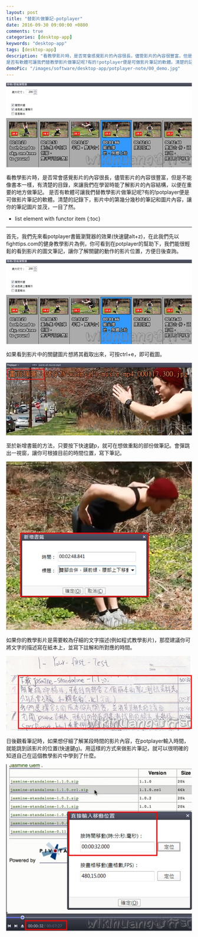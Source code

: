 ```yaml
---
layout: post
title: "替影片做筆記-potplayer"
date: 2016-09-30 09:00:00 +0800
comments: true
categories: [desktop-app]
keywords: "desktop-app"
tags: [desktop-app]
description: "看教學影片時，是否常會感覺影片的內容很長，儘管影片的內容很豐富，但是不能像書本一樣，有清楚的目錄，來讓我們在學習時能了解影片的內容結構，以便在重要的地方做筆記。
是否有軟體可讓我們替教學影片做筆記呢?有的!potplayer便是可做影片筆記的軟體。清楚的記錄下，影片中的第幾分幾秒的筆記和圖片內容，讓你的筆記圖片並茂，一目了然。"
demoPic: "/images/software/desktop-app/potplayer-note/00_demo.jpg"
---
```

<div id="intro">
    <img src="/images/software/desktop-app/potplayer-note/00_demo.jpg" class="demo_img" alt="看教學影片時，是否常會感覺影片的內容很長，儘管影片的內容很豐富，但是不能像書本一樣，有清楚的目錄，來讓我們在學習時能了解影片的內容結構，以便在重要的地方做筆記。
是否有軟體可讓我們替教學影片做筆記呢?有的!potplayer便是可做影片筆記的軟體。清楚的記錄下，影片中的第幾分幾秒的筆記和圖片內容，讓你的筆記圖片並茂，一目了然。">
    <p>看教學影片時，是否常會感覺影片的內容很長，儘管影片的內容很豐富，但是不能像書本一樣，有清楚的目錄，來讓我們在學習時能了解影片的內容結構，以便在重要的地方做筆記。
是否有軟體可讓我們替教學影片做筆記呢?有的!potplayer便是可做影片筆記的軟體。清楚的記錄下，影片中的第幾分幾秒的筆記和圖片內容，讓你的筆記圖片並茂，一目了然。</p>
</div>
<!--more-->

* list element with functor item
{:toc}
<hr />




<p>首先，我們先來看potplayer書籤瀏覽器的效果(快速鍵alt+z)，在此我們先以fighttips.com的健身教學影片為例，你可看到在potplayer的幫助下，我們能很輕鬆的看到影片的圖文筆記，讓你了解關鍵的動作的影片位置，方便日後查詢。</p>
<img src="/images/software/desktop-app/potplayer-note/potplayer-note (1).jpg" alt="/images/software/desktop-app/potplayer-note/potplayer-note (1).jpg"/>




<p>如果看到影片中的關鍵圖片想將其截取出來，可按ctrl+e，即可截圖。</p>
<img src="/images/software/desktop-app/potplayer-note/potplayer-note (2).jpg" alt="/images/software/desktop-app/potplayer-note/potplayer-note (2).jpg"/>




<p>至於新增書籤的方法，只要按下快速鍵p，就可在想做重點的部份做筆記。會彈跳出一視窗，讓你可根據目前的時間位置，寫下筆記。</p>
<img src="/images/software/desktop-app/potplayer-note/potplayer-note (3).jpg" alt="/images/software/desktop-app/potplayer-note/potplayer-note (3).jpg"/>




<p>如果你的教學影片是需要較為仔細的文字描述(例如程式教學影片)，那麼建議你可將文字的描述寫在紙本上，並寫下註解和所對應的時間。</p>
<img src="/images/software/desktop-app/potplayer-note/potplayer-note (4).jpg" alt="/images/software/desktop-app/potplayer-note/potplayer-note (4).jpg"/>




<p>日後觀看筆記時，如果想仔細了解某段時間的影片內容，在potplayer輸入時間，就能跳到該影片的位置(快速鍵g)。用這樣的方式來做影片筆記，就可以很明確的知道自己在這個教學影片中學到了什麼。</p>
<img src="/images/software/desktop-app/potplayer-note/potplayer-note (5).jpg" alt="/images/software/desktop-app/potplayer-note/potplayer-note (5).jpg"/>


